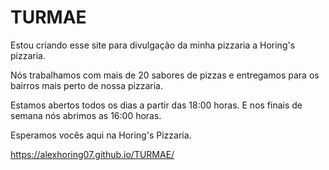 # TURMAE

Estou criando esse site para divulgação da minha pizzaria a Horing's pizzaria.

Nós trabalhamos com mais de 20 sabores de pizzas e entregamos para os bairros mais perto de nossa pizzaria.

Estamos abertos todos os dias a partir das 18:00 horas. E nos finais de semana nós abrimos as 16:00 horas.

Esperamos vocês aqui na Horing's Pizzaria.

https://alexhoring07.github.io/TURMAE/
